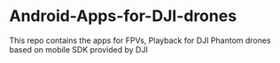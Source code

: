 # Android-Apps-for-DJI-drones
This repo contains the apps for FPVs, Playback for DJI Phantom drones based on mobile SDK provided by DJI
